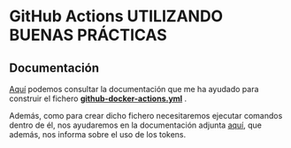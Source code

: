 # GitHub Actions UTILIZANDO BUENAS PRÁCTICAS

## Documentación

[Aquí](https://www.docker.com/blog/docker-support-for-the-new-github-container-registry/) podemos consultar la documentación que me ha ayudado para construir el fichero [**github-docker-actions.yml**](https://github.com/biilal1999/GameStore/blob/master/.github/workflows/github-docker-actions.yml) . 

Además, como para crear dicho fichero necesitaremos ejecutar comandos dentro de él, nos ayudaremos en la documentación adjunta [aquí](https://docs.github.com/es/free-pro-team@latest/packages/using-github-packages-with-your-projects-ecosystem/configuring-docker-for-use-with-github-packages), que además, nos informa sobre el uso de los tokens.


##  

